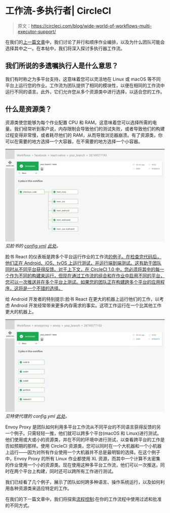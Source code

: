 # 工作流-多执行者| CircleCI

> 原文：<https://circleci.com/blog/wide-world-of-workflows-multi-executor-support/>

在我们的[上一篇文章](https://circleci.com/blog/wide-world-of-workflows-job-orchestration/)中，我们讨论了并行和顺序作业编排，以及为什么团队可能会选择其中之一。在本帖中，我们将深入探讨多执行器工作流。

## 我们所说的多遗嘱执行人是什么意思？

我们有时称之为多平台支持，这意味着您可以灵活地在 Linux 或 macOS 等不同平台上运行您的作业。工作流为团队提供了相同的模块性，以便在相同的工作流中运行不同的语言。此外，它们允许您从多个资源类中进行选择，以适合您的工作。

## 什么是资源类？

资源类使您能够为每个作业配置 CPU 和 RAM。这意味着您可以选择所需的电量。我们经常听到客户说，内存限制会导致他们的测试失败，或者导致他们的构建过程变得非常慢，或者耗尽他们的 RAM，从而导致浏览器崩溃。有了资源类，你可以在需要的地方选择一个大容器，在不需要的地方选择一个小容器。

![workflows_facebookreact.png](img/0e072322af0b12ce703585bf04c039c7.png) *见脸书的 [config.yml](https://circleci.com/docs/sample-config/) [此处](https://github.com/facebook/react-native/tree/master/.circleci)。*

脸书 React 的仪表板是跨多个平台运行作业的工作流[的例子。在检查完代码后，他们正在 Android、iOS、tvOS 上运行测试，并运行端到端测试。这有助于团队同时从不同平台获得反馈。对于上下文，在 CircleCI 1.0 中，您必须将其中的每一个作为不同的构建来运行，但现在通过工作流的组合和在作业中启用不同的平台，您可以一次推送并在多个平台上测试。如果您的团队正在构建跨多个平台的应用程序，这将是一个不错的选择。](https://circleci.com/docs/api-job-trigger/)

给 Android 开发者的特别提示:脸书 React 在更大的机器上运行他们的工作，以考虑 Android 开发经常带来更多内存需求的事实。这项工作运行在一个比其他工作更大的机器上。

![workflows_envoyproxy.png](img/4160dddccc0893f1ae31da6214d7287b.png) *见特使代理的 config.yml [此处](https://github.com/envoyproxy/envoy/tree/master/.circleci)。*

Envoy Proxy 是团队如何利用多平台工作流从不同平台的不同语言获得反馈的另一个例子。只需轻轻一推，他们就可以跨多个平台(macOS 和 Linux)进行测试。他们使用或大或小的资源类，并在不同的环境中进行测试，以查看跨平台的工作是否如预期的那样。使用 CircleCI 资源类，您可以同时在一个大机器和一个小机器上运行——因为对所有作业使用一个大机器并不总是最明智的选择。在这个例子中，Envoy Proxy 的所有 Linux 作业都使用 XL 资源，而其中一个计算不太密集的作业使用一个小的资源类。现在使用这种多平台工作流，他们可以一次推送，同时在两个平台上构建，同时还可以跨所有工作进行测试。

我们已经看了几个例子，展示了团队如何跨多种语言、操作系统运行，以及如何利用各种资源类来适应特定的工作。

在我们的下一篇文章中，我们将探索[流程控制](https://circleci.com/blog/wide-world-of-workflows-control/):在你的工作流程中使用过滤和批准的不同方式。